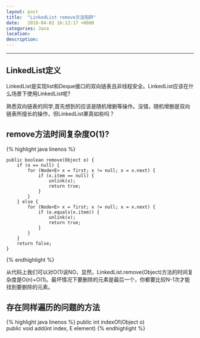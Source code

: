 ```yaml
---
layout: post
title:  "LinkedList remove方法陷阱"
date:   2018-04-02 16:12:17 +0800
categories: Java
location: 
description: 
---
```

---



## LinkedList定义


LinkedList是实现list和Deque接口的双向链表且非线程安全。LinkedList应该在什么场景下使用LinkedList呢?

熟悉双向链表的同学,首先想到的应该是随机增删等操作。没错，随机增删是双向链表所擅长的操作，但LinkedList果真如些吗？


## remove方法时间复杂度O(1)?

{% highlight java linenos %}

    public boolean remove(Object o) {
        if (o == null) {
            for (Node<E> x = first; x != null; x = x.next) {
                if (x.item == null) {
                    unlink(x);
                    return true;
                }
            }
        } else {
            for (Node<E> x = first; x != null; x = x.next) {
                if (o.equals(x.item)) {
                    unlink(x);
                    return true;
                }
            }
        }
        return false;
    }
{% endhighlight %}

从代码上我们可以对O(1)说NO，显然，LinkedList.remove(Object)方法的时间复杂度是O(n)+O(1)。最坏情况下要删除的元素是最后一个，你都要比较N-1次才能找到要删除的元素。

## 存在同样遍历的问题的方法
  {% highlight java linenos %}
  public int indexOf(Object o)  
  public void add(int index, E element)
  {% endhighlight %}  